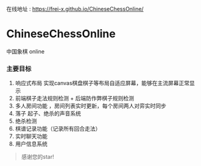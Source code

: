 在线地址 : https://frei-x.github.io/ChineseChessOnline/
# ChineseChessOnline
中国象棋 online
### 主要目标
1. 响应式布局 实现canvas棋盘棋子等布局自适应屏幕，能够在主流屏幕正常显示
2. 前端棋子走法规则检测 + 后端防作弊棋子规则检测 
3. 多人房间功能 ，房间列表实时更新，每个房间两人对弈实时同步
4. 落子 起子、绝杀的声音系统
5. 绝杀检测 
6. 棋谱记录功能（记录所有回合走法）
7. 实时聊天功能
8. 用户信息系统
> 感谢您的star!
